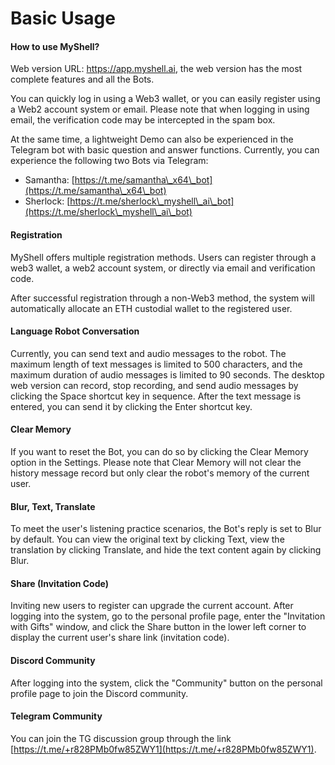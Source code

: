 # Basic Usage

#### How to use MyShell?

Web version URL: https://app.myshell.ai, the web version has the most complete features and all the Bots.

You can quickly log in using a Web3 wallet, or you can easily register using a Web2 account system or email. Please note that when logging in using email, the verification code may be intercepted in the spam box.

At the same time, a lightweight Demo can also be experienced in the Telegram bot with basic question and answer functions. Currently, you can experience the following two Bots via Telegram:

* Samantha: [https://t.me/samantha\_x64\_bot](https://t.me/samantha\_x64\_bot)
* Sherlock: [https://t.me/sherlock\_myshell\_ai\_bot](https://t.me/sherlock\_myshell\_ai\_bot)

#### Registration

MyShell offers multiple registration methods. Users can register through a web3 wallet, a web2 account system, or directly via email and verification code.

After successful registration through a non-Web3 method, the system will automatically allocate an ETH custodial wallet to the registered user.

#### Language Robot Conversation

Currently, you can send text and audio messages to the robot. The maximum length of text messages is limited to 500 characters, and the maximum duration of audio messages is limited to 90 seconds. The desktop web version can record, stop recording, and send audio messages by clicking the Space shortcut key in sequence. After the text message is entered, you can send it by clicking the Enter shortcut key.

#### Clear Memory

If you want to reset the Bot, you can do so by clicking the Clear Memory option in the Settings. Please note that Clear Memory will not clear the history message record but only clear the robot's memory of the current user.

#### Blur, Text, Translate

To meet the user's listening practice scenarios, the Bot's reply is set to Blur by default. You can view the original text by clicking Text, view the translation by clicking Translate, and hide the text content again by clicking Blur.

#### Share (Invitation Code)

Inviting new users to register can upgrade the current account. After logging into the system, go to the personal profile page, enter the "Invitation with Gifts" window, and click the Share button in the lower left corner to display the current user's share link (invitation code).

#### Discord Community

After logging into the system, click the "Community" button on the personal profile page to join the Discord community.

#### Telegram Community

You can join the TG discussion group through the link [https://t.me/+r828PMb0fw85ZWY1](https://t.me/+r828PMb0fw85ZWY1).